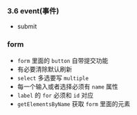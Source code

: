 ### 3.6 event(事件)
- submit
### form
- `form` 里面的 `button` 自带提交功能
- 有必要清除默认刷新
- `select` 多选要写 `multiple`
- 每一个输入或者选择必须有 `name` 属性
- `label` 的 `for` 必须和 `id` 对应
- `getElementsByName` 获取 `form` 里面的元素
